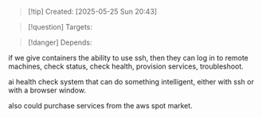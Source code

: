 
>[!tip] Created: [2025-05-25 Sun 20:43]

>[!question] Targets: 

>[!danger] Depends: 

if we give containers the ability to use ssh, then they can log in to remote machines, check status, check health, provision services, troubleshoot.

ai health check system that can do something intelligent, either with ssh or with a browser window.

also could purchase services from the aws spot market.